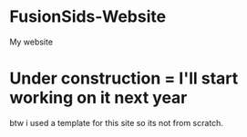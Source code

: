 # FusionSids-Website

My website

# Under construction = I'll start working on it next year
btw i used a template for this site so its not from scratch.

